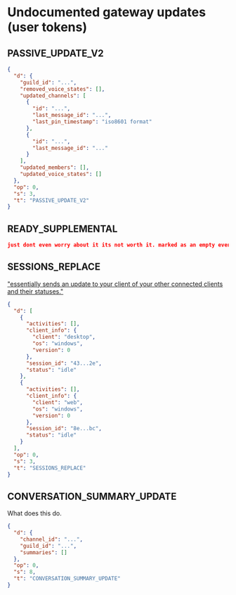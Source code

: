 
# Undocumented gateway updates (user tokens)

## PASSIVE_UPDATE_V2
```json
{
  "d": {
    "guild_id": "...",
    "removed_voice_states": [],
    "updated_channels": [
      {
        "id": "...",
        "last_message_id": "...",
        "last_pin_timestamp": "iso8601 format"
      },
      {
        "id": "...",
        "last_message_id": "..."
      }
    ],
    "updated_members": [],
    "updated_voice_states": []
  },
  "op": 0,
  "s": 3,
  "t": "PASSIVE_UPDATE_V2"
}
```

## READY_SUPPLEMENTAL
```json
just dont even worry about it its not worth it. marked as an empty event for now.
```

## SESSIONS_REPLACE
["essentially sends an update to your client of your other connected clients and their statuses."](https://github.com/discord/discord-api-docs/discussions/6210)
```json
{
  "d": [
    {
      "activities": [],
      "client_info": {
        "client": "desktop",
        "os": "windows",
        "version": 0
      },
      "session_id": "43...2e",
      "status": "idle"
    },
    {
      "activities": [],
      "client_info": {
        "client": "web",
        "os": "windows",
        "version": 0
      },
      "session_id": "8e...bc",
      "status": "idle"
    }
  ],
  "op": 0,
  "s": 3,
  "t": "SESSIONS_REPLACE"
}
```

## CONVERSATION_SUMMARY_UPDATE
What does this do.
```json
{
  "d": {
    "channel_id": "...",
    "guild_id": "...",
    "summaries": []
  },
  "op": 0,
  "s": 8,
  "t": "CONVERSATION_SUMMARY_UPDATE"
}
```